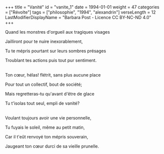 +++
title = "Vanité"
id = "vanite_1"
date = 1994-01-01
weight = 47
categories = ["Révolte"]
tags = ["philosophie", "1994", "alexandrin"]
verseLength = 12
LastModifierDisplayName = "Barbara Post - Licence CC BY-NC-ND 4.0"
+++

Quand les monstres d'orgueil aux tragiques visages

Jailliront pour te nuire inexorablement,

Tu te mépris pourtant sur leurs sombres présages

Troublant tes actions puis tout pur sentiment.

 \
Ton cœur, hélas! flétrit, sans plus aucune place

Pour tout un collectif, bout de société;

Mais regretteras-tu qu'avant d'être de glace

Tu t'isolas tout seul, empli de vanité?

 \
Voulant toujours avoir une vie personnelle,

Tu fuyais le soleil, même au petit matin,

Car il t'eût renvoyé ton mépris souverain,

Jaugeant ton cœur durci de sa vieille prunelle.

